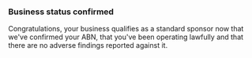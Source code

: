 ### Business status confirmed

Congratulations, your business qualifies as a standard sponsor now that we've confirmed your ABN, that you've been operating lawfully and that there are no adverse findings reported against it.
